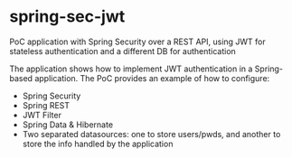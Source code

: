 # spring-sec-jwt
PoC application with Spring Security over a REST API, using JWT for stateless authentication and a different DB for authentication

The application shows how to implement JWT authentication in a Spring-based application.
The PoC provides an example of how to configure:
* Spring Security
* Spring REST
* JWT Filter
* Spring Data & Hibernate
* Two separated datasources: one to store users/pwds, and another to store the info handled by the application
